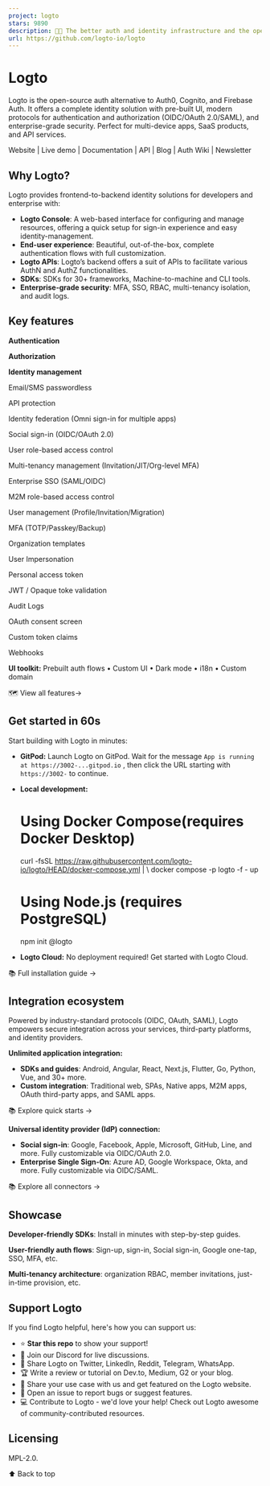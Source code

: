 ```yaml
---
project: logto
stars: 9890
description: 🧑‍🚀 The better auth and identity infrastructure and the open-source alternative to Auth0. No framework restrictions.
url: https://github.com/logto-io/logto
---
```


Logto
=====

Logto is the open-source auth alternative to Auth0, Cognito, and Firebase Auth. It offers a complete identity solution with pre-built UI, modern protocols for authentication and authorization (OIDC/OAuth 2.0/SAML), and enterprise-grade security. Perfect for multi-device apps, SaaS products, and API services.

Website | Live demo | Documentation | API | Blog | Auth Wiki | Newsletter

Why Logto?
----------

Logto provides frontend-to-backend identity solutions for developers and enterprise with:

-   **Logto Console**: A web-based interface for configuring and manage resources, offering a quick setup for sign-in experience and easy identity-management.
-   **End-user experience**: Beautiful, out-of-the-box, complete authentication flows with full customization.
-   **Logto APIs**: Logto’s backend offers a suit of APIs to facilitate various AuthN and AuthZ functionalities.
-   **SDKs**: SDKs for 30+ frameworks, Machine-to-machine and CLI tools.
-   **Enterprise-grade security**: MFA, SSO, RBAC, multi-tenancy isolation, and audit logs.

Key features
------------

**Authentication**

**Authorization**

**Identity management**

Email/SMS passwordless

API protection

Identity federation (Omni sign-in for multiple apps)

Social sign-in (OIDC/OAuth 2.0)

User role-based access control

Multi-tenancy management (Invitation/JIT/Org-level MFA)

Enterprise SSO (SAML/OIDC)

M2M role-based access control

User management (Profile/Invitation/Migration)

MFA (TOTP/Passkey/Backup)

Organization templates

User Impersonation

Personal access token

JWT / Opaque toke validation

Audit Logs

OAuth consent screen

Custom token claims

Webhooks

**UI toolkit:** Prebuilt auth flows • Custom UI • Dark mode • i18n • Custom domain

🗺️ View all features→

Get started in 60s
------------------

Start building with Logto in minutes:

-   **GitPod:** Launch Logto on GitPod. Wait for the message `App is running at https://3002-...gitpod.io` , then click the URL starting with `https://3002-` to continue.
    
-   **Local development:**
    
    # Using Docker Compose(requires Docker Desktop)
    curl -fsSL https://raw.githubusercontent.com/logto-io/logto/HEAD/docker-compose.yml | \\
    docker compose -p logto -f - up
    
    # Using Node.js (requires PostgreSQL)
    npm init @logto
    
-   **Logto Cloud:** No deployment required! Get started with Logto Cloud.
    

📚 Full installation guide →

Integration ecosystem
---------------------

Powered by industry-standard protocols (OIDC, OAuth, SAML), Logto empowers secure integration across your services, third-party platforms, and identity providers.

**Unlimited application integration:**

-   **SDKs and guides**: Android, Angular, React, Next.js, Flutter, Go, Python, Vue, and 30+ more.
-   **Custom integration**: Traditional web, SPAs, Native apps, M2M apps, OAuth third-party apps, and SAML apps.

📚 Explore quick starts →

**Universal identity provider (IdP) connection:**

-   **Social sign-in**: Google, Facebook, Apple, Microsoft, GitHub, Line, and more. Fully customizable via OIDC/OAuth 2.0.
-   **Enterprise Single Sign-On**: Azure AD, Google Workspace, Okta, and more. Fully customizable via OIDC/SAML.

📚 Explore all connectors →

Showcase
--------

**Developer-friendly SDKs**: Install in minutes with step-by-step guides.

**User-friendly auth flows**: Sign-up, sign-in, Social sign-in, Google one-tap, SSO, MFA, etc.

**Multi-tenancy architecture**: organization RBAC, member invitations, just-in-time provision, etc.

Support Logto
-------------

If you find Logto helpful, here's how you can support us:

-   ⭐ **Star this repo** to show your support!
-   💬 Join our Discord for live discussions.
-   📢 Share Logto on Twitter, LinkedIn, Reddit, Telegram, WhatsApp.
-   🏆 Write a review or tutorial on Dev.to, Medium, G2 or your blog.
-   💬 Share your use case with us and get featured on the Logto website.
-   🙋 Open an issue to report bugs or suggest features.
-   💻 Contribute to Logto - we'd love your help! Check out Logto awesome of community-contributed resources.

Licensing
---------

MPL-2.0.

⬆️ Back to top
